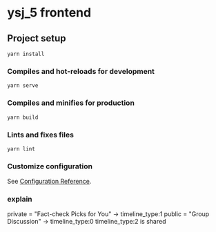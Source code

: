 # ysj_5 frontend

## Project setup
```
yarn install
```

### Compiles and hot-reloads for development
```
yarn serve
```

### Compiles and minifies for production
```
yarn build
```

### Lints and fixes files
```
yarn lint
```

### Customize configuration
See [Configuration Reference](https://cli.vuejs.org/config/).

### explain
private = "Fact-check Picks for You" -> timeline_type:1
public = "Group Discussion" -> timeline_type:0
timeline_type:2 is shared
